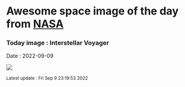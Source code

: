
# Awesome space image of the day from [NASA](https://api.nasa.gov/)

### Today image : Interstellar Voyager

Date : 2022-09-09


![](https://apod.nasa.gov/apod/image/2209/voyager_modern_poster_crop.jpg)

<small>Latest update : Fri Sep  9 23:19:53 2022</small>


